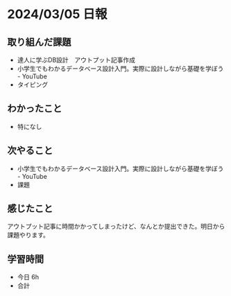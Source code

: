 # 2024/03/05 日報

## 取り組んだ課題
- 達人に学ぶDB設計　アウトプット記事作成
- 小学生でもわかるデータベース設計入門。実際に設計しながら基礎を学ぼう - YouTube
- タイピング

## わかったこと
- 特になし

## 次やること
- 小学生でもわかるデータベース設計入門。実際に設計しながら基礎を学ぼう - YouTube
- 課題

## 感じたこと
アウトプット記事に時間かかってしまったけど、なんとか提出できた。明日から課題やります。

## 学習時間
- 今日 6h
- 合計 
